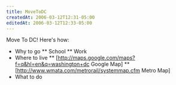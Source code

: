 ```yaml
---
title: MoveToDC
createdAt: 2006-03-12T12:31-05:00
editedAt: 2006-03-12T12:33-05:00
---
```


Move To DC! Here's how:

* Why to go
** School
** Work
* Where to live
** [http://maps.google.com/maps?f=q&hl=en&q=washington+dc Google Map]
** [http://www.wmata.com/metrorail/systemmap.cfm Metro Map]
* What to do

